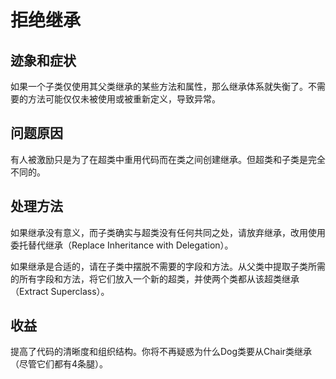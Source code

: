 # 拒绝继承

## 迹象和症状

如果一个子类仅使用其父类继承的某些方法和属性，那么继承体系就失衡了。不需要的方法可能仅仅未被使用或被重新定义，导致异常。

## 问题原因

有人被激励只是为了在超类中重用代码而在类之间创建继承。但超类和子类是完全不同的。

## 处理方法

如果继承没有意义，而子类确实与超类没有任何共同之处，请放弃继承，改用使用委托替代继承（Replace Inheritance with Delegation）。

如果继承是合适的，请在子类中摆脱不需要的字段和方法。从父类中提取子类所需的所有字段和方法，将它们放入一个新的超类，并使两个类都从该超类继承（Extract Superclass）。

## 收益

提高了代码的清晰度和组织结构。你将不再疑惑为什么Dog类要从Chair类继承（尽管它们都有4条腿）。
